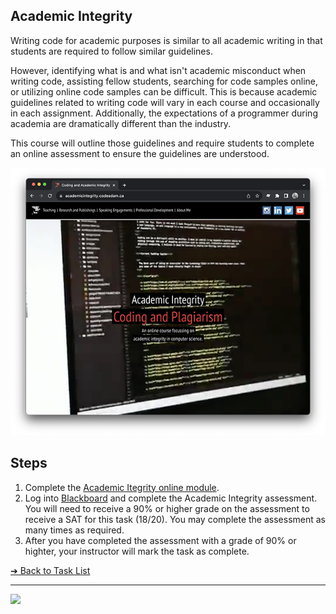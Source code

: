 ## Academic Integrity

Writing code for academic purposes is similar to all academic writing in that students are required to follow similar guidelines.

However, identifying what is and what isn't academic misconduct when writing code, assisting fellow students, searching for code samples online, or utilizing online code samples can be difficult. This is because academic guidelines related to writing code will vary in each course and occasionally in each assignment. Additionally, the expectations of a programmer during academia are dramatically different than the industry.

This course will outline those guidelines and require students to complete an online assessment to ensure the guidelines are understood.

![Academic Integrity online module](images/screenshot-academit-integrity.png)

## Steps

1. Complete the [Academic Itegrity online module](https://academicintegrity.codeadam.ca/). 
2. Log into [Blackboard](https://learn.humber.ca/) and complete the Academic Integrity assessment. You will need to receive a 90% or higher grade on the assessment to receive a SAT for this task (18/20). You may complete the assessment as many times as required. 
3. After you have completed the assessment with a grade of 90% or highter, your instructor will mark the task as complete. 

[&#10132; Back to Task List](/)

---

<a href="https://brickmmo.com">
<img src="https://brickmmo.com/images/brickmmo-logo-horizontal.jpg" width="100">
</a>
